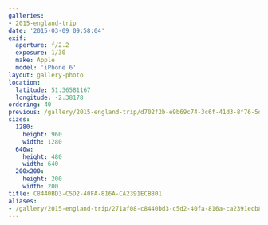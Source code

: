 ```yaml
---
galleries:
- 2015-england-trip
date: '2015-03-09 09:58:04'
exif:
  aperture: f/2.2
  exposure: 1/30
  make: Apple
  model: 'iPhone 6'
layout: gallery-photo
location:
  latitude: 51.36581167
  longitude: -2.38178
ordering: 40
previous: /gallery/2015-england-trip/d702f2b-e9b69c74-3c6f-41d3-8f76-5d2aac504cae
sizes:
  1280:
    height: 960
    width: 1280
  640w:
    height: 480
    width: 640
  200x200:
    height: 200
    width: 200
title: C8440BD3-C5D2-40FA-816A-CA2391ECB801
aliases:
- /gallery/2015-england-trip/271af08-c8440bd3-c5d2-40fa-816a-ca2391ecb801.html
---
```

